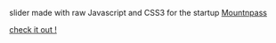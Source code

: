 slider made with raw Javascript and CSS3 for the startup [Mountnpass](http://www.mountnpass.com/)


[check it out !](https://kozlown.github.io/rawjs-css3-slider/)
